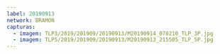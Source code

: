 ```yaml
---
label: 20190913
network: BRAMON
capturas:
  - imagem: TLP3/2019/201909/20190913/M20190914_070210_TLP_3P.jpg
  - imagem: TLP5/2019/201909/20190913/M20190913_215505_TLP_5P.jpg
---
```


